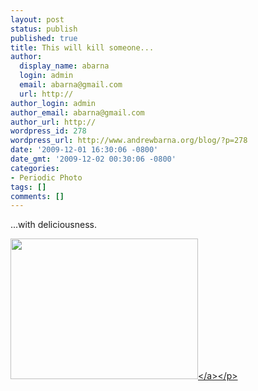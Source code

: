 ```yaml
---
layout: post
status: publish
published: true
title: This will kill someone...
author:
  display_name: abarna
  login: admin
  email: abarna@gmail.com
  url: http://
author_login: admin
author_email: abarna@gmail.com
author_url: http://
wordpress_id: 278
wordpress_url: http://www.andrewbarna.org/blog/?p=278
date: '2009-12-01 16:30:06 -0800'
date_gmt: '2009-12-02 00:30:06 -0800'
categories:
- Periodic Photo
tags: []
comments: []
---
```

<p>...with deliciousness.</p>
<p><a href="http:&#47;&#47;www.andrewbarna.org&#47;blog&#47;wp-content&#47;uploads&#47;2009&#47;12&#47;l_2048_1536_9311C8F4-93BF-45EB-9440-0C0C5B414109.jpeg"><img src="http:&#47;&#47;www.andrewbarna.org&#47;blog&#47;wp-content&#47;uploads&#47;2009&#47;12&#47;l_2048_1536_9311C8F4-93BF-45EB-9440-0C0C5B414109.jpeg" alt="" width="300" height="225" class="alignnone size-full wp-image-364" &#47;><&#47;a><&#47;p></p>
